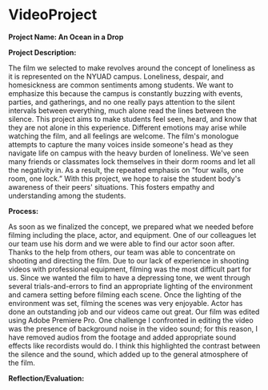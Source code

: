 # VideoProject

<b>Project Name: An Ocean in a Drop</b>

<b>Project Description:</b>

The film we selected to make revolves around the concept of loneliness as it is represented on the NYUAD campus. Loneliness, despair, and homesickness are common sentiments among students. We want to emphasize this because the campus is constantly buzzing with events, parties, and gatherings, and no one really pays attention to the silent intervals between everything, much alone read the lines between the silence. This project aims to make students feel seen, heard, and know that they are not alone in this experience. Different emotions may arise while watching the film, and all feelings are welcome. The film's monologue attempts to capture the many voices inside someone's head as they navigate life on campus with the heavy burden of loneliness. We've seen many friends or classmates lock themselves in their dorm rooms and let all the negativity in. As a result, the repeated emphasis on "four walls, one room, one lock.” With this project, we hope to raise the student body's awareness of their peers' situations. This fosters empathy and understanding among the students.

<b>Process:</b>

As soon as we finalized the concept, we prepared what we needed before filming including the place, actor, and equipment. One of our colleagues let our team use his dorm and we were able to find our actor soon after. Thanks to the help from others, our team was able to concentrate on shooting and directing the film. Due to our lack of experience in shooting videos with professional equipment, filming was the most difficult part for us. Since we wanted the film to have a depressing tone, we went through several trials-and-errors to find an appropriate lighting of the environment and camera setting before filming each scene. Once the lighting of the environment was set, filming the scenes was very enjoyable. Actor has done an outstanding job and our videos came out great. Our film was edited using Adobe Premiere Pro. One challenge I confronted in editing the video was the presence of background noise in the video sound; for this reason, I have removed audios from the footage and added appropriate sound effects like recordists would do. I think this highlighted the contrast between the silence and the sound, which added up to the general atmosphere of the film.

<b> Reflection/Evaluation:</b>





